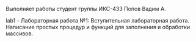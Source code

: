 Выполняет работы студент группы ИКС-433 Попов Вадим А.
    
lab1 - Лабораторная работа №1: Вступительная лабораторная работа. Написание простых процедур и функций для заполнения и обработки массивов.

